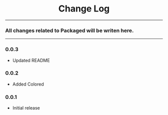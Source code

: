 <div align="center">
	<h1>Change Log</h1>
</div>

---

### All changes related to Packaged will be writen here.

---

### 0.0.3
- Updated README

### 0.0.2
- Added Colored

### 0.0.1
- Initial release